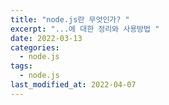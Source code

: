 ```yaml
---
title: "node.js란 무엇인가? "
excerpt: "...에 대한 정리와 사용방법 "
date: 2022-03-13
categories:
  - node.js
tags:
  - node.js
last_modified_at: 2022-04-07
---
```

